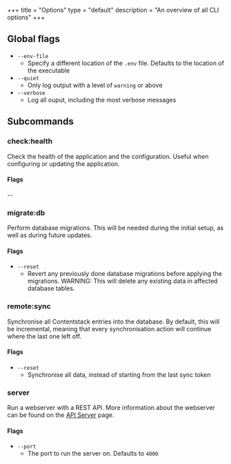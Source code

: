 +++
title = "Options"
type = "default"
description = "An overview of all CLI options"
+++

## Global flags

- `--env-file`
  - Specify a different location of the `.env` file. Defaults to the location of the executable
- `--quiet`
  - Only log output with a level of `warning` or above
- `--verbose`
  - Log all ouput, including the most verbose messages

## Subcommands

### check:health

Check the health of the application and the configuration.
Useful when configuring or updating the application.

#### Flags

--

### migrate:db

Perform database migrations. This will be needed during the initial setup,
as well as during future updates.

#### Flags

- `--reset`
  - Revert any previously done database migrations before applying the migrations. WARNING: This will delete any existing data in affected database tables.

### remote:sync

Synchronise all Contentstack entries into the database.
By default, this will be incremental, meaning that every synchronisation action will continue where the last one left off.

#### Flags

- `--reset`
  - Synchronise all data, instead of starting from the last sync token

### server

Run a webserver with a REST API. More information about the webserver can be found on the [API Server](api-server) page.

#### Flags

- `--port`
  - The port to run the server on. Defaults to `4000`
